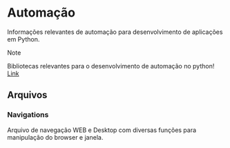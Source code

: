 # Automação

Informações relevantes de automação para desenvolvimento de aplicações em Python.

> [!NOTE]
> Bibliotecas relevantes para o desenvolvimento de automação no python!
> [Link](https://github.com/ESAran/Biblioteca-Python/tree/main#automa%C3%A7%C3%B5es "Bibliotecas")

## Arquivos

### Navigations

Arquivo de navegação WEB e Desktop com diversas funções para manipulação do browser e janela.
